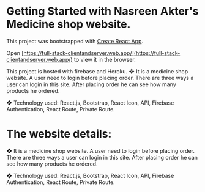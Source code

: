 # Getting Started with Nasreen Akter's Medicine shop website.

This project was bootstrapped with [Create React App](https://github.com/facebook/create-react-app).


Open [https://full-stack-clientandserver.web.app/](https://full-stack-clientandserver.web.app/) to view it in the browser.

This project is hosted with firebase and Heroku.
❖	It is a medicine shop website. A user need to login before placing order. There are three ways a user can login in this site. After placing order he can see how many products he ordered.

❖	Technology used:  React.js, Bootstrap, React Icon, API, Firebase Authentication, React Route, Private Route.



# The website details:

❖	It is a medicine shop website. A user need to login before placing order. There are three ways a user can login in this site. After placing order he can see how many products he ordered.

❖	Technology used:  React.js, Bootstrap, React Icon, API, Firebase Authentication, React Route, Private Route.
